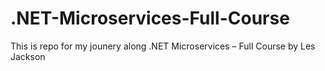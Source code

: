 # .NET-Microservices-Full-Course
This is repo for my jounery along .NET Microservices – Full Course by  Les Jackson
